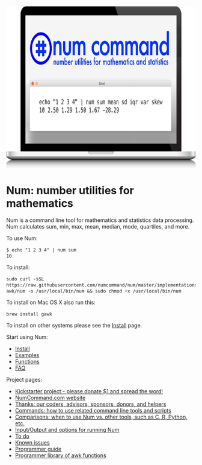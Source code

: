 <img width="750" height="430" src="assets/images/splash/splash-960x550.jpg" />

# Num: number utilities for mathematics

Num is a command line tool for mathematics and statistics data processing.<br>Num calculates sum, min, max, mean, median, mode, quartiles, and more.

To use Num:

    $ echo "1 2 3 4" | num sum
    10

To install:

    sudo curl -sSL https://raw.githubusercontent.com/numcommand/num/master/implementations/num-awk/num -o /usr/local/bin/num && sudo chmod +x /usr/local/bin/num

To install on Mac OS X also run this:

    brew install gawk

To install on other systems please see the [Install](doc/install.md) page.

Start using Num:

* [Install](doc/install.md)
* [Examples](doc/examples.md)
* [Functions](doc/functions.md)
* [FAQ](doc/faq.md)

Project pages:

* [Kickstarter project - please donate $1 and spread the word!](https://www.kickstarter.com/projects/joelparkerhenderson/num-number-utilities-for-mathematics)
* [NumCommand.com website](http://www.numcommand.com)
* [Thanks: our coders, advisors, sponsors, donors, and helpers](doc/thanks.md)
* [Commands: how to use related command line tools and scripts](doc/commands.md)
* [Comparisons: when to use Num vs. other tools, such as C, R, Python, etc.](doc/comparisons.md)
* [Input/Output and options for running Num](doc/input-output-options.md)
* [To do](doc/todo.md)
* [Known issues](doc/known-issues.md)
* [Programmer guide](doc/programmer-guide.md)
* [Programmer library of awk functions](doc/programmer-library-of-awk-functions.md)
